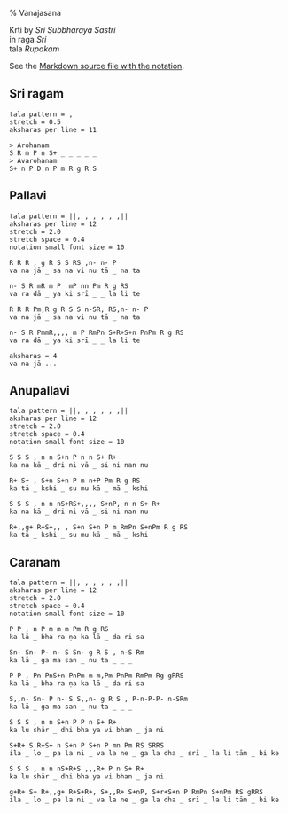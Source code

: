 % Vanajasana

<script src="http://sriku.org/lib/carnot/carnot.min.js"></script>

Krti by *Sri Subbharaya Sastri*  
in raga *Sri*  
tala *Rupakam*  

See the [Markdown source file with the notation](vanajasana.md).

## Sri ragam

    tala pattern = ,
    stretch = 0.5
    aksharas per line = 11

    > Arohanam
    S R m P n S+ _ _ _ _ _
    > Avarohanam
    S+ n P D n P m R g R S

## Pallavi

    tala pattern = ||, , , , , ,||
    aksharas per line = 12
    stretch = 2.0
    stretch space = 0.4
    notation small font size = 10
    
    R R R , g R S S RS ,n- n- P
    va na jā _ sa na vi nu tā _ na ta

    n- S R mR m P  mP nn Pm R g RS
    va ra dā _ ya ki srī _ _ la li te

    R R R Pm,R g R S S n-SR, RS,n- n- P 
    va na jā _ sa na vi nu tā _ na ta
    
    n- S R PmmR,,,, m P RmPn S+R+S+n PnPm R g RS
    va ra dā _ ya ki srī _ _ la li te

    aksharas = 4
    va na jā ...

## Anupallavi

    
    tala pattern = ||, , , , , ,||
    aksharas per line = 12
    stretch = 2.0
    stretch space = 0.4
    notation small font size = 10

    S S S , n n S+n P n n S+ R+
    ka na kā _ dri ni vā _ si ni nan nu

    R+ S+ , S+n S+n P m n+P Pm R g RS
    ka tā _ kshi _ su mu kā _ mā _ kshi

    S S S , n n nS+RS+,,,, S+nP, n n S+ R+
    ka na kā _ dri ni vā _ si ni nan nu

    R+,,g+ R+S+,, , S+n S+n P m RmPn S+nPm R g RS
    ka tā _ kshi _ su mu kā _ mā _ kshi
 
## Caranam

    tala pattern = ||, , , , , ,||
    aksharas per line = 12
    stretch = 2.0
    stretch space = 0.4
    notation small font size = 10
 
    P P , n P m m m Pm R g RS
    ka lā _ bha ra ṇa ka lā _ da ri sa 

    Sn- Sn- P- n- S Sn- g R S , n-S Rm
    ka lā _ ga ma san _ nu ta _ _ _

    P P , Pn PnS+n PnPm m m,Pm PnPm RmPm Rg gRRS
    ka lā _ bha ra ṇa ka lā _ da ri sa 

    S,,n- Sn- P n- S S,,n- g R S , P-n-P-P- n-SRm
    ka lā _ ga ma san _ nu ta _ _ _
    
    S S S , n n S+n P P n S+ R+
    ka lu shār _ dhi bha ya vi bhan _ ja ni

    S+R+ S R+S+ n S+n P S+n P mn Pm RS SRRS
    ila _ lo _ pa la ni _ va la ne _ ga la dha _ srī _ la li tām _ bi ke

    S S S , n n nS+R+S ,,,R+ P n S+ R+
    ka lu shār _ dhi bha ya vi bhan _ ja ni

    g+R+ S+ R+,,g+ R+S+R+, S+,,R+ S+nP, S+r+S+n P RmPn S+nPm RS gRRS
    ila _ lo _ pa la ni _ va la ne _ ga la dha _ srī _ la li tām _ bi ke
